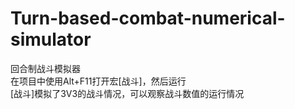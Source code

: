 # Turn-based-combat-numerical-simulator
回合制战斗模拟器  
在项目中使用Alt+F11打开宏[战斗]，然后运行  
[战斗]模拟了3V3的战斗情况，可以观察战斗数值的运行情况  
